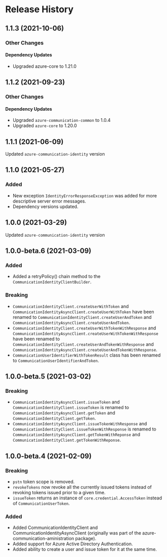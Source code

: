 # Release History

## 1.1.3 (2021-10-06)

### Other Changes

#### Dependency Updates

- Upgraded azure-core to 1.21.0

## 1.1.2 (2021-09-23)

### Other Changes

#### Dependency Updates

- Upgraded `azure-communication-common` to 1.0.4
- Upgraded `azure-core` to 1.20.0

## 1.1.1 (2021-06-09)
Updated `azure-communication-identity` version

## 1.1.0 (2021-05-27)
### Added
- New exception `IdentityErrorResponseException` was added for more descriptive server error messages.
- Dependency versions updated.

## 1.0.0 (2021-03-29)
Updated `azure-communication-identity` version

## 1.0.0-beta.6 (2021-03-09)
### Added
- Added a retryPolicy() chain method to the `CommunicationIdentityClientBuilder`.

### Breaking
- `CommunicationIdentityClient.createUserWithToken` and `CommunicationIdentityAsyncClient.createUserWithToken` have been renamed to
`CommunicationIdentityClient.createUserAndToken` and `CommunicationIdentityAsyncClient.createUserAndToken`.
- `CommunicationIdentityClient.createUserWithTokenWithResponse` and `CommunicationIdentityAsyncClient.createUserWithTokenWithResponse` have been renamed to
`CommunicationIdentityClient.createUserAndTokenWithResponse` and `CommunicationIdentityAsyncClient.createUserAndTokenWithResponse`.
- `CommunicationUserIdentifierWithTokenResult` class has been renamed to `CommunicationUserIdentifierAndToken`.

## 1.0.0-beta.5 (2021-03-02)
### Breaking
- `CommunicationIdentityAsyncClient.issueToken` and `CommunicationIdentityClient.issueToken` is renamed to `CommunicationIdentityAsyncClient.getToken` and `CommunicationIdentityClient.getToken`.
- `CommunicationIdentityAsyncClient.issueTokenWithResponse` and `CommunicationIdentityClient.issueTokenWithResponse` is renamed to `CommunicationIdentityAsyncClient.getTokenWithReponse` and `CommunicationIdentityClient.getTokenWithReponse`.

## 1.0.0-beta.4 (2021-02-09)
### Breaking
- `pstn` token scope is removed.
- `revokeTokens` now revoke all the currently issued tokens instead of revoking tokens issued prior to a given time.
- `issueToken` returns an instance of `core.credential.AccessToken` instead of `CommunicationUserToken`.

### Added
- Added CommunicationIdentityClient and CommunicationIdentityAsyncClient (originally was part of the azure-communication-aministration package).
- Added support for Azure Active Directory Authentication.
- Added ability to create a user and issue token for it at the same time.


